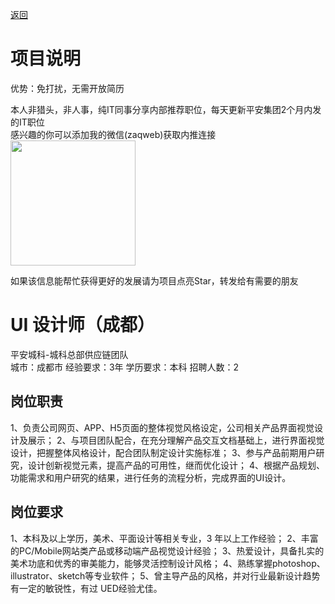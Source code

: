 [返回](../)

# 项目说明

优势：免打扰，无需开放简历

本人非猎头，非人事，纯IT同事分享内部推荐职位，每天更新平安集团2个月内发的IT职位  
感兴趣的你可以添加我的微信(zaqweb)获取内推连接  
<img src="https://github.com/zaqweb/PA-IT-JOBS/blob/master/WechatICode.jpeg"  height="200" width="200">

如果该信息能帮忙获得更好的发展请为项目点亮Star，转发给有需要的朋友

# UI 设计师（成都）
平安城科-城科总部供应链团队  
城市：成都市 经验要求：3年 学历要求：本科  招聘人数：2

## 岗位职责
1、负责公司网页、APP、H5页面的整体视觉风格设定，公司相关产品界面视觉设计及展示；
2、与项目团队配合，在充分理解产品交互文档基础上，进行界面视觉设计，把握整体风格设计，配合团队制定设计实施标准；
3、参与产品前期用户研究，设计创新视觉元素，提高产品的可用性，继而优化设计；
4、根据产品规划、功能需求和用户研究的结果，进行任务的流程分析，完成界面的UI设计。

## 岗位要求
1、本科及以上学历，美术、平面设计等相关专业，3 年以上工作经验；
2、丰富的PC/Mobile网站类产品或移动端产品视觉设计经验；
3、热爱设计，具备扎实的美术功底和优秀的审美能力，能够灵活控制设计风格；
4、熟练掌握photoshop、illustrator、sketch等专业软件；
5、曾主导产品的风格，并对行业最新设计趋势有一定的敏锐性，有过 UED经验尤佳。




